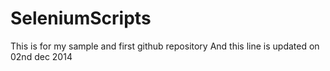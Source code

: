 SeleniumScripts
===============

This is for my sample and first github repository
And this line is updated on 02nd dec 2014
